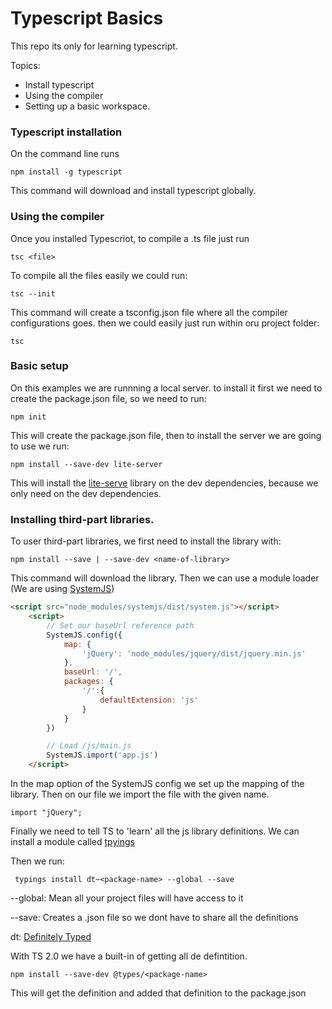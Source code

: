 # Typescript Basics

This repo its only for learning typescript.

Topics:
* Install typescript
* Using the compiler
* Setting up a basic workspace.


### Typescript installation

On the command line runs 

``` npm install -g typescript ```

This command will download and install typescript globally.


### Using the compiler

Once you installed Typescriot, to compile a .ts file just run

``` tsc <file> ```

To compile all the files easily we could run:

``` tsc --init ```

This command will create a tsconfig.json file where all the compiler configurations goes. then we could easily just run within oru project folder: 

``` tsc ```


### Basic setup

On this examples we are runnning a local server. to install it first we need to create the package.json file, so we need to run:

``` npm init ```

This will create the package.json file, then to install the server we are going to use we run:

``` npm install --save-dev lite-server ```

This will install the [lite-serve](https://github.com/johnpapa/lite-server) library on the dev dependencies, because we only need on the dev dependencies.


### Installing third-part libraries.

To user third-part libraries, we first need to install the library with:

``` npm install --save | --save-dev <name-of-library> ```

This command will download the library. Then we can use a module loader (We are using [SystemJS](https://github.com/systemjs/systemjs))

```html
<script src="node_modules/systemjs/dist/system.js"></script>
	<script>
		// Set our baseUrl reference path
		SystemJS.config({
			map: {
				'jQuery': 'node_modules/jquery/dist/jquery.min.js' 
			},
			baseUrl: '/',
			packages: {
				'/':{
					defaultExtension: 'js'
				}
			}
		})

		// Load /js/main.js
		SystemJS.import('app.js')
	</script>
```

In the map option of the SystemJS config we set up the mapping of the library. Then on our file we import the file with the given name.

``` import "jQuery"; ```

Finally we need to tell TS to 'learn' all the js library definitions. We can install a module called [tpyings](https://github.com/typings/typings)

Then we run:

``` typings install dt~<package-name> --global --save```

--global: Mean all your project files will have access to it

--save: Creates a .json file so we dont have to share all the definitions

dt: [Definitely Typed](https://github.com/DefinitelyTyped/DefinitelyTyped)

With TS 2.0 we have a built-in of getting all de defintition.

``` npm install --save-dev @types/<package-name> ```

This will get the definition and added that definition to the package.json